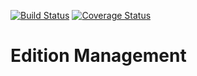 [![Build Status](https://travis-ci.org/OCA/edition-mgmt.svg?branch=10.0)](https://travis-ci.org/OCA/edition-mgmt)
[![Coverage Status](https://coveralls.io/repos/OCA/edition-mgmt/badge.png?branch=10.0)](https://coveralls.io/r/OCA/edition-mgmt?branch=10.0)

# Edition Management

[//]: # (addons)
[//]: # (end addons)
